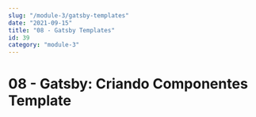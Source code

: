 ```yaml
---
slug: "/module-3/gatsby-templates"
date: "2021-09-15"
title: "08 - Gatsby Templates"
id: 39
category: "module-3"
---
```


# 08 - Gatsby: Criando Componentes Template